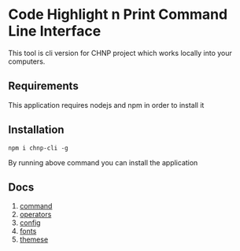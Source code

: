 # Code Highlight n Print Command Line Interface

This tool is cli version for CHNP project which works locally into your computers.

## Requirements

This application requires nodejs and npm in order to install it

## Installation

```
npm i chnp-cli -g
```

By running above command you can install the application

## Docs

1. [command](./help/commands.md)
2. [operators](./help/operators.md)
3. [config](./help//config.md)
4. [fonts](./help/fonts/README.md)
5. [themese](./help/themes/README.md)
